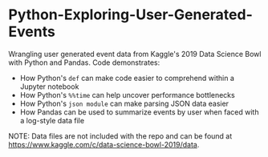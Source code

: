 # Python-Exploring-User-Generated-Events
Wrangling user generated event data from Kaggle's 2019 Data Science Bowl with Python and Pandas.   Code demonstrates:
* How Python's <code class="language-Python">def</code> can make code easier to comprehend within a Jupyter notebook
* How Python's <code class="language-Python">%%time</code> can help uncover performance bottlenecks
* How Python's <code class="language-Python">json module</code> can make parsing JSON data easier
* How Pandas can be used to summarize events by user when faced with a log-style data file

 NOTE: Data files are not included with the repo and can be found at https://www.kaggle.com/c/data-science-bowl-2019/data.  
